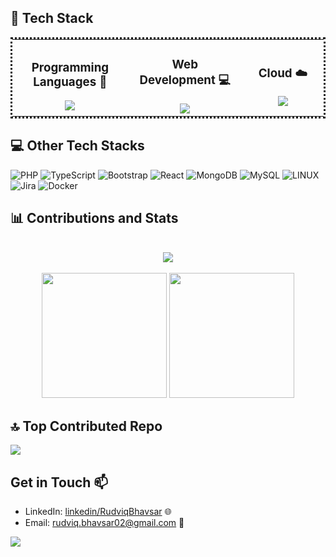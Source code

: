 
## 📌 Tech Stack
<table align="center" style="border-collapse: collapse; border: dotted;">
  <tr>
    <td align="center" width="333">
      <h3>Programming Languages 🚀</h3>
      <a>
        <img src="https://skillicons.dev/icons?i=py,cpp,java" />
      </a>
    </td>
    <td align="center" width="333">
      <h3>Web Development 💻</h3>
      <a>
        <img src="https://skillicons.dev/icons?i=react,js,css,html,mysql" />
      </a>
    </td>
    <td align="center" width="333">
      <h3>Cloud ☁️</h3>
      <a >
        <img src="https://skillicons.dev/icons?i=azure,docker,aws" />
      </a>
    </td>
  </tr>
</table>

## 💻 Other Tech Stacks
  ![PHP](https://img.shields.io/badge/php-%23777BB4.svg?style=for-the-badge&logo=php&logoColor=white) ![TypeScript](https://img.shields.io/badge/typescript-%23007ACC.svg?style=for-the-badge&logo=typescript&logoColor=white) ![Bootstrap](https://img.shields.io/badge/bootstrap-%23563D7C.svg?style=for-the-badge&logo=bootstrap&logoColor=white) ![React](https://img.shields.io/badge/react-%2320232a.svg?style=for-the-badge&logo=react&logoColor=%2361DAFB)  ![MongoDB](https://img.shields.io/badge/MongoDB-%234ea94b.svg?style=for-the-badge&logo=mongodb&logoColor=white) ![MySQL](https://img.shields.io/badge/mysql-%2300f.svg?style=for-the-badge&logo=mysql&logoColor=white)  ![LINUX](https://img.shields.io/badge/Linux-FCC624?style=for-the-badge&logo=linux&logoColor=black) ![Jira](https://img.shields.io/badge/jira-%230A0FFF.svg?style=for-the-badge&logo=jira&logoColor=white) ![Docker](https://img.shields.io/badge/docker-%230db7ed.svg?style=for-the-badge&logo=docker&logoColor=white) 


## 📊 Contributions and Stats
<p align="center">
  </br>
  
 <!--  <a > -->
<!--     <img src=https://streak-stats.demolab.com/?user=Rudviq&&theme=tokyonight#gh-dark-mode-only&&hide_border=true&card_width=495> -->
<!--   </a> -->

  <picture>
  <source
    srcset="https://streak-stats.demolab.com/?user=Rudviq&hide_border=true&card_width=495&theme=tokyonight"
    media="(prefers-color-scheme: dark), (prefers-color-scheme: no-preference)"
  />
  <source
    srcset="https://streak-stats.demolab.com/?user=Rudviq&card_width=495"
    media="(prefers-color-scheme: light), (prefers-color-scheme: no-preference)"
  />
    <img src=https://streak-stats.demolab.com/?user=Rudviq>
</picture>
   
  </br>
  </br>
        
  <!-- <a > -->
<!--     <img height ="200"  src="https://github-readme-stats-git-masterrstaa-rickstaa.vercel.app/api/top-langs/?username=Rudviq&hide_border=true&langs_count=5&show_icons=true&card_width=405&theme=tokyonight&hide=Tex&layout=compact" > -->
<!--   </a> -->

  <!-- Top Languages -->
  <picture>
  <source
    srcset="https://github-readme-stats.vercel.app/api/top-langs/?username=Rudviq&show_icons=true&langs_count=5&show_icons=true&card_width=405&theme=tokyonight&hide=Tex&layout=compact"
    media="(prefers-color-scheme: dark)"
  />
  <source
    srcset="https://github-readme-stats.vercel.app/api/top-langs/?username=Rudviq&langs_count=5&show_icons=true&card_width=405&hide=Tex&layout=compact"
    media="(prefers-color-scheme: light), (prefers-color-scheme: no-preference)"
  />
    <img height ="200" src=https://streak-stats.demolab.com/?user=Rudviq>
</picture>

  <!-- Git Stats -->
  <picture>
  <source
    srcset="https://github-readme-stats.vercel.app/api?username=Rudviq&show_icons=true&theme=tokyonight&card_width=495"
    media="(prefers-color-scheme: dark)"
  />
  <source
    srcset="https://github-readme-stats.vercel.app/api?username=Rudviq&show_icons=true&card_width=495"
    media="(prefers-color-scheme: light), (prefers-color-scheme: no-preference)"
  />
    <img height ="200" src=https://streak-stats.demolab.com/?user=Rudviq>
</picture>
 
  <!-- <a> -->
<!--     <img height ="200" src=https://github-readme-stats-git-masterrstaa-rickstaa.vercel.app/api?username=Rudviq&hide_border=true&show_icons=true&theme=tokyonight#gh-dark-mode-only&card_width=495 /> -->
<!--   </a> -->
    
</p>

## 🔝 Top Contributed Repo
<!-- ![GitHub Contributor Stats](https://github-contributor-stats.vercel.app/api?username=Rudviq&limit=5&combine_all_yearly_contributions=true&theme=tokyonight#gh-dark-mode-only) -->
<!-- ![GitHub Contributor Stats](https://github-contributor-stats.vercel.app/api?username=Rudviq&limit=5&combine_all_yearly_contributions=true&theme=default#gh-light-mode-only) -->

<picture>
  <source
    srcset="https://github-contributor-stats.vercel.app/api?username=Rudviq&limit=5&combine_all_yearly_contributions=true&theme=tokyonight"
    media="(prefers-color-scheme: dark)"
  />
  <source
    srcset="https://github-contributor-stats.vercel.app/api?username=Rudviq&limit=5&combine_all_yearly_contributions=true&theme=default"
    media="(prefers-color-scheme: light), (prefers-color-scheme: no-preference)"
  />
    <img src=https://streak-stats.demolab.com/?user=Rudviq>
</picture>



## Get in Touch 📫
- LinkedIn: [linkedin/RudviqBhavsar](https://www.linkedin.com/in/rudviq-bhavsar-201219187/?originalSubdomain=in) 🌐
- Email: [rudviq.bhavsar02@gmail.com](mailto:rudviq.bhavsar02@gmail.com) 📧


[![](https://visitcount.itsvg.in/api?id=Rudviq&icon=0&color=1)](https://visitcount.itsvg.in)

<!--
**Rudviq/Rudviq** is a ✨ _special_ ✨ repository because its `README.md` (this file) appears on your GitHub profile.

Here are some ideas to get you started:

- 🔭 I’m currently working on ...
- 🌱 I’m currently learning ...
- 👯 I’m looking to collaborate on ...
- 🤔 I’m looking for help with ...
- 💬 Ask me about ...
- 📫 How to reach me: ...
- 😄 Pronouns: ...
- ⚡ Fun fact: ...
-->
